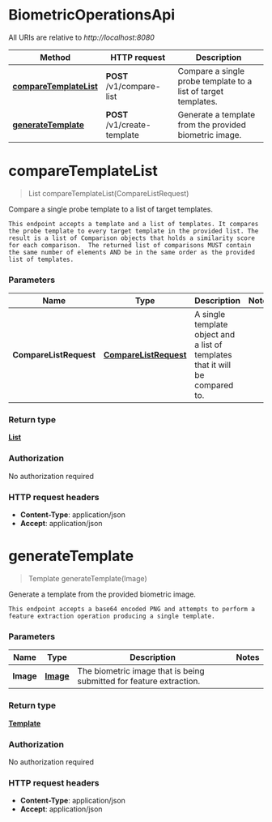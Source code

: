 # BiometricOperationsApi

All URIs are relative to *http://localhost:8080*

| Method | HTTP request | Description |
|------------- | ------------- | -------------|
| [**compareTemplateList**](BiometricOperationsApi.md#compareTemplateList) | **POST** /v1/compare-list | Compare a single probe template to a list of target templates. |
| [**generateTemplate**](BiometricOperationsApi.md#generateTemplate) | **POST** /v1/create-template | Generate a template from the provided biometric image. |


<a name="compareTemplateList"></a>
# **compareTemplateList**
> List compareTemplateList(CompareListRequest)

Compare a single probe template to a list of target templates.

    This endpoint accepts a template and a list of templates. It compares the probe template to every target template in the provided list. The result is a list of Comparison objects that holds a similarity score for each comparison.  The returned list of comparisons MUST contain the same number of elements AND be in the same order as the provided list of templates. 

### Parameters

|Name | Type | Description  | Notes |
|------------- | ------------- | ------------- | -------------|
| **CompareListRequest** | [**CompareListRequest**](../Models/CompareListRequest.md)| A single template object and a list of templates that it will be compared to. | |

### Return type

[**List**](../Models/Comparison.md)

### Authorization

No authorization required

### HTTP request headers

- **Content-Type**: application/json
- **Accept**: application/json

<a name="generateTemplate"></a>
# **generateTemplate**
> Template generateTemplate(Image)

Generate a template from the provided biometric image.

    This endpoint accepts a base64 encoded PNG and attempts to perform a feature extraction operation producing a single template. 

### Parameters

|Name | Type | Description  | Notes |
|------------- | ------------- | ------------- | -------------|
| **Image** | [**Image**](../Models/Image.md)| The biometric image that is being submitted for feature extraction.  | |

### Return type

[**Template**](../Models/Template.md)

### Authorization

No authorization required

### HTTP request headers

- **Content-Type**: application/json
- **Accept**: application/json


